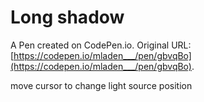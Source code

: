 # Long shadow

A Pen created on CodePen.io. Original URL: [https://codepen.io/mladen___/pen/gbvqBo](https://codepen.io/mladen___/pen/gbvqBo).

move cursor to change light source position
